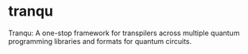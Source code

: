 # tranqu
Tranqu: A one-stop framework for transpilers across multiple quantum programming libraries and formats for quantum circuits.
